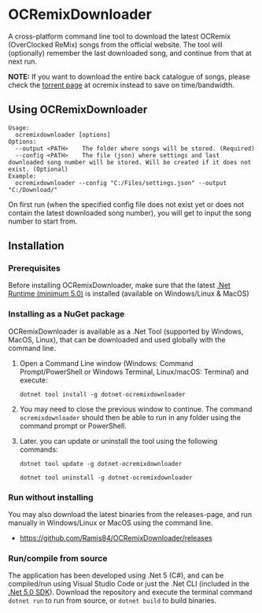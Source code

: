 # OCRemixDownloader

A cross-platform command line tool to download the latest OCRemix (OverClocked ReMix) songs from the official website. The tool will (optionally) remember the last downloaded song, and continue from that at next run.

**NOTE:** If you want to download the entire back catalogue of songs, please check the [torrent page](https://ocremix.org/torrents) at ocremix instead to save on time/bandwidth.

## Using OCRemixDownloader
```
Usage:
  ocremixdownloader [options]
Options:
  --output <PATH>    The folder where songs will be stored. (Required)
  --config <PATH>    The file (json) where settings and last downloaded song number will be stored. Will be created if it does not exist. (Optional)
Example:
  ocremixdownloader --config "C:/Files/settings.json" --output "C:/Download/"
```

On first run (when the specified config file does not exist yet or does not contain the latest downloaded song number), you will get to input the song number to start from.

## Installation

### Prerequisites

Before installing OCRemixDownloader, make sure that the latest [.Net Runtime (minimum 5.0)](https://dotnet.microsoft.com/download) is installed (available on Windows/Linux & MacOS)

### Installing as a NuGet package

OCRemixDownloader is available as a .Net Tool (supported by Windows, MacOS, Linux), that can be downloaded and used globally with the command line.

1. Open a Command Line window (Windows: Command Prompt/PowerShell or Windows Terminal, Linux/macOS: Terminal) and execute:

   ```
   dotnet tool install -g dotnet-ocremixdownloader
   ```

2. You may need to close the previous window to continue. The command `ocremixdownloader` should then be able to run in any folder using the command prompt or PowerShell.

3. Later. you can update or uninstall the tool using the following commands:

   ```
   dotnet tool update -g dotnet-ocremixdownloader
   ```
   ```
   dotnet tool uninstall -g dotnet-ocremixdownloader
   ```
   
### Run without installing

You may also download the latest binaries from the releases-page, and run manually in Windows/Linux or MacOS using the command line.

- https://github.com/Ramis84/OCRemixDownloader/releases

### Run/compile from source

The application has been developed using .Net 5 (C#), and can be compiled/run using Visual Studio Code or just the .Net CLI (included in the [.Net 5.0 SDK](https://dotnet.microsoft.com/download)). Download the repository and execute the terminal command `dotnet run` to run from source, or `dotnet build` to build binaries.
